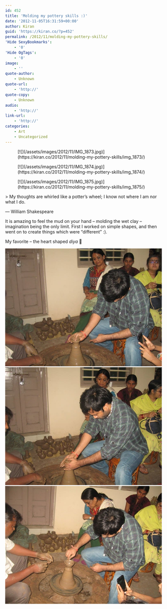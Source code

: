 ```yaml
---
id: 452
title: 'Molding my pottery skills :)'
date: '2012-11-05T16:31:59+00:00'
author: Kiran
guid: 'https://kiran.co/?p=452'
permalink: /2012/11/molding-my-pottery-skills/
'Hide SexyBookmarks':
    - '0'
'Hide OgTags':
    - '0'
image:
    - ''
quote-author:
    - Unknown
quote-url:
    - 'http://'
quote-copy:
    - Unknown
audio:
    - 'http://'
link-url:
    - 'http://'
categories:
    - Art
    - Uncategorized
---
```


<div class="gallery galleryid-452 gallery-columns-3 gallery-size-thumbnail" data-carousel-extra="{"blog_id":1,"permalink":"https:\/\/kiran.co\/blog\/2012\/11\/molding-my-pottery-skills\/"}" id="gallery-1"><figure class="gallery-item"><div class="gallery-icon landscape"> [![](/assets/images/2012/11/IMG_1873.jpg)](https://kiran.co/2012/11/molding-my-pottery-skills/img_1873/) </div></figure><figure class="gallery-item"><div class="gallery-icon landscape"> [![](/assets/images/2012/11/IMG_1874.jpg)](https://kiran.co/2012/11/molding-my-pottery-skills/img_1874/) </div></figure><figure class="gallery-item"><div class="gallery-icon landscape"> [![](/assets/images/2012/11/IMG_1875.jpg)](https://kiran.co/2012/11/molding-my-pottery-skills/img_1875/) </div></figure> </div>> My thoughts are whirled like a potter’s wheel; I know not where I am nor what I do.

— William Shakespeare

It is amazing to feel the mud on your hand – molding the wet clay – imagination being the only limit. First I worked on simple shapes, and then went on to create things which were “different” :).

My favorite – the heart shaped *diya* 🙂

[![](/assets/images/2012/11/IMG_1873.jpg "IMG_1873")](/assets/images/2012/11/IMG_1873.jpg) [![](/assets/images/2012/11/IMG_1874.jpg "IMG_1874")](/assets/images/2012/11/IMG_1874.jpg) [![](/assets/images/2012/11/IMG_1875.jpg "IMG_1875")](/assets/images/2012/11/IMG_1875.jpg)